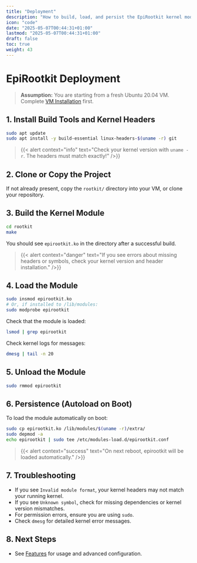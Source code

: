 ```yaml
---
title: "Deployment"
description: "How to build, load, and persist the EpiRootkit kernel module."
icon: "code"
date: "2025-05-07T00:44:31+01:00"
lastmod: "2025-05-07T00:44:31+01:00"
draft: false
toc: true
weight: 43
---
```


# EpiRootkit Deployment

> **Assumption:** You are starting from a fresh Ubuntu 20.04 VM. Complete [VM Installation](../02-setup/vm-installation.md) first.

## 1. Install Build Tools and Kernel Headers
```bash
sudo apt update
sudo apt install -y build-essential linux-headers-$(uname -r) git
```

> {{< alert context="info" text="Check your kernel version with `uname -r`. The headers must match exactly!" />}}

## 2. Clone or Copy the Project
If not already present, copy the `rootkit/` directory into your VM, or clone your repository.

## 3. Build the Kernel Module
```bash
cd rootkit
make
```

You should see `epirootkit.ko` in the directory after a successful build.

> {{< alert context="danger" text="If you see errors about missing headers or symbols, check your kernel version and header installation." />}}

## 4. Load the Module
```bash
sudo insmod epirootkit.ko
# Or, if installed to /lib/modules:
sudo modprobe epirootkit
```

Check that the module is loaded:
```bash
lsmod | grep epirootkit
```

Check kernel logs for messages:
```bash
dmesg | tail -n 20
```

## 5. Unload the Module
```bash
sudo rmmod epirootkit
```

## 6. Persistence (Autoload on Boot)
To load the module automatically on boot:
```bash
sudo cp epirootkit.ko /lib/modules/$(uname -r)/extra/
sudo depmod -a
echo epirootkit | sudo tee /etc/modules-load.d/epirootkit.conf
```

> {{< alert context="success" text="On next reboot, epirootkit will be loaded automatically." />}}

## 7. Troubleshooting
- If you see `Invalid module format`, your kernel headers may not match your running kernel.
- If you see `Unknown symbol`, check for missing dependencies or kernel version mismatches.
- For permission errors, ensure you are using `sudo`.
- Check `dmesg` for detailed kernel error messages.

## 8. Next Steps
- See [Features](./features/_index.md) for usage and advanced configuration. 